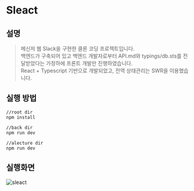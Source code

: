 
# Sleact

## 설명

> 메신저 웹 Slack을 구현한 클론 코딩 프로젝트입니다.</br>
> 백엔드가 구축되어 있고 백엔드 개발자로부터 API.md와 typings/db.sts를 전달받았다는 가정하에 프론트 개발만 진행하였습니다.</br>
> React + Typescript 기반으로 개발되었고, 전역 상태관리는 SWR을 이용했습니다.

## 실행 방법

```
//root dir
npm install

//back dir
npm run dev

//alecture dir
npm run dev
```

## 실행화면
![sleact](https://user-images.githubusercontent.com/73515375/127763957-cfbaca1a-6dbe-40a7-b120-f0b330f711e5.gif)

